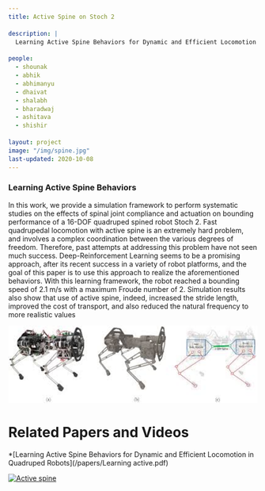 ```yaml
---
title: Active Spine on Stoch 2

description: |
  Learning Active Spine Behaviors for Dynamic and Efficient Locomotion
  
people:
  - shounak
  - abhik
  - abhimanyu
  - dhaivat
  - shalabh
  - bharadwaj 
  - ashitava
  - shishir

layout: project
image: "/img/spine.jpg"
last-updated: 2020-10-08
---
```

### Learning Active Spine Behaviors 
In this work, we provide a simulation framework
to perform systematic studies on the effects of spinal joint
compliance and actuation on bounding performance of a
16-DOF quadruped spined robot Stoch 2. Fast quadrupedal
locomotion with active spine is an extremely hard problem, and
involves a complex coordination between the various degrees of
freedom. Therefore, past attempts at addressing this problem
have not seen much success. Deep-Reinforcement Learning
seems to be a promising approach, after its recent success in a
variety of robot platforms, and the goal of this paper is to use
this approach to realize the aforementioned behaviors. With
this learning framework, the robot reached a bounding speed
of 2.1 m/s with a maximum Froude number of 2. Simulation
results also show that use of active spine, indeed, increased the
stride length, improved the cost of transport, and also reduced
the natural frequency to more realistic values 
 
 


<img src="/img/spine2.jpg" alt="drawing" width="600"/>

# Related Papers and Videos

*[Learning Active Spine Behaviors for Dynamic and Efficient Locomotion in Quadruped Robots](/papers/Learning active.pdf) 

 
[![Active spine](http://i3.ytimg.com/vi/INp4aa-8z2E/hqdefault.jpg)](https://www.youtube.com/watch?v=INp4aa-8z2E&ab_channel=StochIISc )
